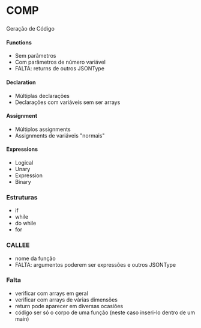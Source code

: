 # COMP

###
Geração de Código

#### Functions

* Sem parâmetros
* Com parâmetros de número variável
* FALTA: returns de outros JSONType

####  Declaration

* Múltiplas declarações
* Declarações com variáveis sem ser arrays

#### Assignment

* Múltiplos assignments
* Assignments de variáveis "normais"

#### Expressions

* Logical
* Unary
* Expression
* Binary

### Estruturas

* if
* while
* do while
* for

### CALLEE

* nome da função
* FALTA: argumentos poderem ser expressões e outros JSONType

### Falta
* verificar com arrays em geral 
* verificar com arrays de várias dimensões
* return pode aparecer em diversas ocasiões
* código ser só o corpo de uma função (neste caso inseri-lo dentro de um main)
